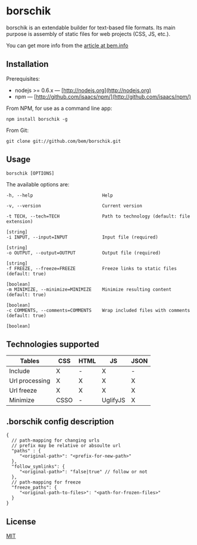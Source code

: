 <!--
{
    "title": "borschik",
    "createDate": "29-06-2013",
    "editDate": "15-08-2013",
    "summary": "A short guide to borschik.",
    "thumbnail": "",
    "authors": ["androsov-alexey"],
    "tags": ["tools", "borschik"],
    "translators": [],
    "type": "tools"
}
#META_LABEL-->

# borschik

borschik is an extendable builder for text-based file formats.
Its main purpose is assembly of static files for web projects (CSS, JS, etc.).

You can get more info from the [article at bem.info](http://bem.info/articles/borschik)

## Installation

Prerequisites:

* nodejs >= 0.6.x&nbsp;— [http://nodejs.org](http://nodejs.org)
* npm&nbsp;— [http://github.com/isaacs/npm/](http://github.com/isaacs/npm/)

From NPM, for use as a command line app:

    npm install borschik -g

From Git:

    git clone git://github.com/bem/borschik.git

## Usage

```
borschik [OPTIONS]
```

The available options are:

    -h, --help                          Help

    -v, --version                       Current version

    -t TECH, --tech=TECH                Path to technology (default: file extension)
                                                                          [string]
    -i INPUT, --input=INPUT             Input file (required)
                                                                          [string]
    -o OUTPUT, --output=OUTPUT          Output file (required)
                                                                          [string]
    -f FREEZE, --freeze=FREEZE          Freeze links to static files (default: true)
                                                                          [boolean]
    -m MINIMIZE, --minimize=MINIMIZE    Minimize resulting content (default: true)
                                                                          [boolean]
    -c COMMENTS, --comments=COMMENTS    Wrap included files with comments (default: true)
                                                                          [boolean]

## Technologies supported

| Tables         | CSS  | HTML   | JS        | JSON   |
| -------------  | ---- | ----   | ---       | ----   |
| Include        | X    | -      | X         | -      |
| Url processing | X    | X      | X         | X      |
| Url freeze     | X    | X      | X         | X      |
| Minimize       | CSSO | -      | UglifyJS  | X      |

## .borschik config description
```
{
  // path-mapping for changing urls
  // prefix may be relative or absoulte url
  "paths" : {
     "<original-path>": "<prefix-for-new-path>"
  },
  "follow_symlinks": {
     "<original-path>": "false|true" // follow or not
  },
  // path-mapping for freeze
  "freeze_paths": {
     "<original-path-to-files>": "<path-for-frozen-files>"
  }
}
```


## License
[MIT](https://github.com/bem/borschik/blob/master/MIT-LICENSE.txt)
